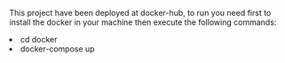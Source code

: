 This project have been deployed at docker-hub, to run you need first to install the docker in your machine then execute the following commands:

<li>cd docker</li>
<li>docker-compose up</li>
